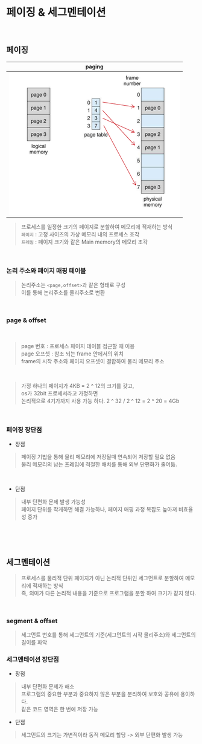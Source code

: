 # 페이징 & 세그멘테이션

</br>

## 페이징

|            paging            |
| :--------------------------: |
| ![paging](../res/paging.png) |

> 프로세스를 일정한 크기의 페이지로 분할하여 메모리에 적재하는 방식  
> `페이지` : 고정 사이즈의 가상 메모리 내의 프로세스 조각  
> `프레임` : 페이지 크기와 같은 Main memory의 메모리 조각

</br>

### 논리 주소와 페이지 매핑 테이블

> 논리주소는 `<page,offset>`과 같은 형태로 구성  
> 이를 통해 논리주소를 물리주소로 변환

</br>

### page & offset

</br>

> page 번호 : 프로세스 페이지 테이블 접근할 때 이용  
> page 오프셋 : 참조 되는 frame 안에서의 위치  
> frame의 시작 주소와 페이지 오프셋이 결합하여 물리 메모리 주소

</br>

> 가정 하나의 페이지가 4KB = 2 ^ 12의 크기를 갖고,  
> os가 32bit 프로세서라고 가정하면  
> 논리적으로 4기가까지 사용 가능 하다.
> 2 ^ 32 / 2 ^ 12 = 2 ^ 20 = 4Gb

</br>

### 페이징 장단점

- 장점

> 페이징 기법을 통해 물리 메모리에 저장될때 연속되어 저장할 필요 없음  
> 물리 메모리의 남는 프레임에 적절한 배치를 통해 외부 단편화가 줄어듦.

</br>

- 단점

> 내부 단편화 문제 발생 가능성  
> 페이지 단위를 작게하면 해결 가능하나, 페이지 매핑 과정 복잡도 높아져 비효율성 증가

</br>
</br>
</br>

## 세그멘테이션

> 프로세스를 물리적 단위 페이지가 아닌 논리적 단위인 세그먼트로 분할하여 메모리에 적재하는 방식  
> 즉, 의미가 다른 논리적 내용을 기준으로 프로그램을 분할 하여 크기가 같지 않다.

</br>

### segment & offset

> 세그먼트 번호를 통해 세그먼트의 기준(세그먼트의 시작 물리주소)와 세그먼트의 길이를 파악

### 세그멘테이션 장단점

- 장점

> 내부 단편화 문제가 해소  
> 프로그램의 중요한 부분과 중요하지 않은 부분을 분리하여 보호와 공유에 용이하다.  
> 같은 코드 영역은 한 번에 저장 가능

- 단점

> 세그먼트의 크기는 가변적이라 동적 메모리 할당 -> 외부 단편화 발생 가능
